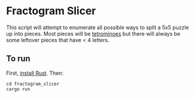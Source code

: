 # Fractogram Slicer

This script will attempt to enumerate all possible ways to split a 5x5 puzzle up
into pieces. Most pieces will be
[tetrominoes](https://en.wikipedia.org/wiki/Tetromino) but there will always be
some leftover pieces that have < 4 letters.

## To run

First, [install Rust](https://www.rust-lang.org/tools/install). Then:

```
cd fractogram_slicer
cargo run
```